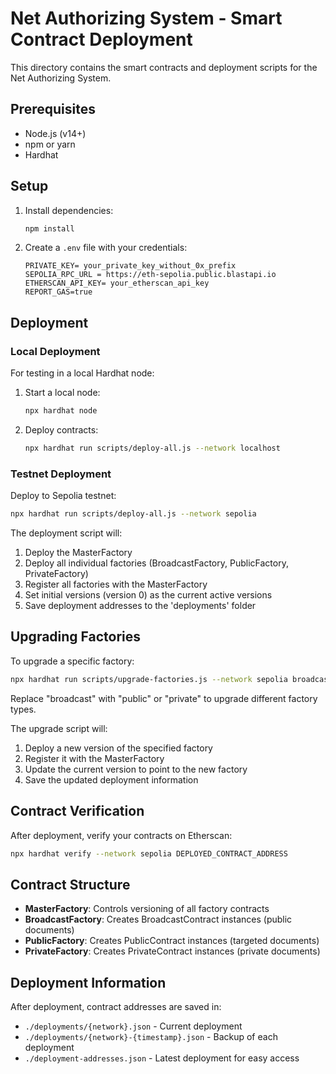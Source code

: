 # Net Authorizing System - Smart Contract Deployment

This directory contains the smart contracts and deployment scripts for the Net Authorizing System.

## Prerequisites

- Node.js (v14+)
- npm or yarn
- Hardhat

## Setup

1. Install dependencies:
   ```bash
   npm install
   ```

2. Create a `.env` file with your credentials:
   ```
   PRIVATE_KEY= your_private_key_without_0x_prefix
   SEPOLIA_RPC_URL = https://eth-sepolia.public.blastapi.io
   ETHERSCAN_API_KEY= your_etherscan_api_key
   REPORT_GAS=true
   ```

## Deployment

### Local Deployment

For testing in a local Hardhat node:

1. Start a local node:
   ```bash
   npx hardhat node
   ```

2. Deploy contracts:
   ```bash
   npx hardhat run scripts/deploy-all.js --network localhost
   ```

### Testnet Deployment

Deploy to Sepolia testnet:

```bash
npx hardhat run scripts/deploy-all.js --network sepolia
```

The deployment script will:
1. Deploy the MasterFactory
2. Deploy all individual factories (BroadcastFactory, PublicFactory, PrivateFactory)
3. Register all factories with the MasterFactory
4. Set initial versions (version 0) as the current active versions
5. Save deployment addresses to the 'deployments' folder

## Upgrading Factories

To upgrade a specific factory:

```bash
npx hardhat run scripts/upgrade-factories.js --network sepolia broadcast
```

Replace "broadcast" with "public" or "private" to upgrade different factory types.

The upgrade script will:
1. Deploy a new version of the specified factory
2. Register it with the MasterFactory
3. Update the current version to point to the new factory
4. Save the updated deployment information

## Contract Verification

After deployment, verify your contracts on Etherscan:

```bash
npx hardhat verify --network sepolia DEPLOYED_CONTRACT_ADDRESS
```

## Contract Structure

- **MasterFactory**: Controls versioning of all factory contracts
- **BroadcastFactory**: Creates BroadcastContract instances (public documents)
- **PublicFactory**: Creates PublicContract instances (targeted documents)
- **PrivateFactory**: Creates PrivateContract instances (private documents)

## Deployment Information

After deployment, contract addresses are saved in:
- `./deployments/{network}.json` - Current deployment
- `./deployments/{network}-{timestamp}.json` - Backup of each deployment
- `./deployment-addresses.json` - Latest deployment for easy access
